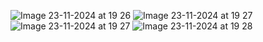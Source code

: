 ![Image 23-11-2024 at 19 26](https://github.com/user-attachments/assets/6eabea94-5ea3-421f-9475-99486e6b752d)
![Image 23-11-2024 at 19 27](https://github.com/user-attachments/assets/921d3ab0-a611-46b6-8c49-4b25c53ee383)
![Image 23-11-2024 at 19 27](https://github.com/user-attachments/assets/992eae22-c36f-476a-a62c-d7e6ef689caa)
![Image 23-11-2024 at 19 28](https://github.com/user-attachments/assets/a68a6015-0b91-48ab-a7cc-4a3d7bb9be64)
